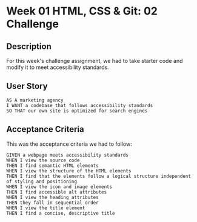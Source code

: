 # Week 01 HTML, CSS & Git: 02 Challenge

## Description

For this week's challenge assignment, we had to take starter code and modify it to meet accessibility standards. 

## User Story

```
AS A marketing agency
I WANT a codebase that follows accessibility standards
SO THAT our own site is optimized for search engines
```

## Acceptance Criteria

This was the acceptance criteria we had to follow:

```
GIVEN a webpage meets accessibility standards
WHEN I view the source code
THEN I find semantic HTML elements
WHEN I view the structure of the HTML elements
THEN I find that the elements follow a logical structure independent of styling and positioning
WHEN I view the icon and image elements
THEN I find accessible alt attributes
WHEN I view the heading attributes
THEN they fall in sequential order
WHEN I view the title element
THEN I find a concise, descriptive title
```